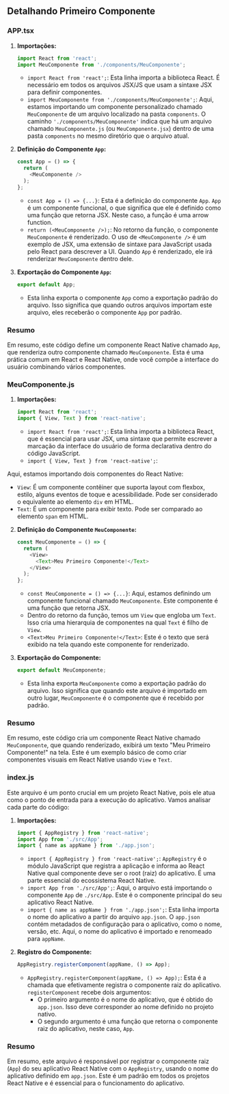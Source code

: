 ## Detalhando Primeiro Componente

### APP.tsx

1. **Importações:**

   ```javascript
   import React from 'react';
   import MeuComponente from './components/MeuComponente';
   ```

   - `import React from 'react';`: Esta linha importa a biblioteca React. É necessário em todos os arquivos JSX/JS que usam a sintaxe JSX para definir componentes.
   - `import MeuComponente from './components/MeuComponente';`: Aqui, estamos importando um componente personalizado chamado `MeuComponente` de um arquivo localizado na pasta `components`. O caminho `'./components/MeuComponente'` indica que há um arquivo chamado `MeuComponente.js` (ou `MeuComponente.jsx`) dentro de uma pasta `components` no mesmo diretório que o arquivo atual.

2. **Definição do Componente `App`:**

   ```javascript
   const App = () => {
     return (
       <MeuComponente />
     );
   };
   ```

   - `const App = () => {...}`: Esta é a definição do componente `App`. `App` é um componente funcional, o que significa que ele é definido como uma função que retorna JSX. Neste caso, a função é uma arrow function.
   - `return (<MeuComponente />);`: No retorno da função, o componente `MeuComponente` é renderizado. O uso de `<MeuComponente />` é um exemplo de JSX, uma extensão de sintaxe para JavaScript usada pelo React para descrever a UI. Quando `App` é renderizado, ele irá renderizar `MeuComponente` dentro dele.

3. **Exportação do Componente `App`:**

   ```javascript
   export default App;
   ```

   - Esta linha exporta o componente `App` como a exportação padrão do arquivo. Isso significa que quando outros arquivos importam este arquivo, eles receberão o componente `App` por padrão.

### Resumo

Em resumo, este código define um componente React Native chamado `App`, que renderiza outro componente chamado `MeuComponente`. Esta é uma prática comum em React e React Native, onde você compõe a interface do usuário combinando vários componentes.

### MeuComponente.js

1. **Importações:**

   ```javascript
   import React from 'react';
   import { View, Text } from 'react-native';
   ```

   - `import React from 'react';`: Esta linha importa a biblioteca React, que é essencial para usar JSX, uma sintaxe que permite escrever a marcação da interface do usuário de forma declarativa dentro do código JavaScript.
   - `import { View, Text } from 'react-native';`:

Aqui, estamos importando dois componentes do React Native:

   - `View`: É um componente contêiner que suporta layout com flexbox, estilo, alguns eventos de toque e acessibilidade. Pode ser considerado o equivalente ao elemento `div` em HTML.
   - `Text`: É um componente para exibir texto. Pode ser comparado ao elemento `span` em HTML.

2. **Definição do Componente `MeuComponente`:**

   ```javascript
   const MeuComponente = () => {
     return (
       <View>
         <Text>Meu Primeiro Componente!</Text>
       </View>
     );
   };
   ```

   - `const MeuComponente = () => {...}`: Aqui, estamos definindo um componente funcional chamado `MeuComponente`. Este componente é uma função que retorna JSX.
   - Dentro do retorno da função, temos um `View` que engloba um `Text`. Isso cria uma hierarquia de componentes na qual `Text` é filho de `View`.
   - `<Text>Meu Primeiro Componente!</Text>`: Este é o texto que será exibido na tela quando este componente for renderizado.

3. **Exportação do Componente:**

   ```javascript
   export default MeuComponente;
   ```

   - Esta linha exporta `MeuComponente` como a exportação padrão do arquivo. Isso significa que quando este arquivo é importado em outro lugar, `MeuComponente` é o componente que é recebido por padrão.

### Resumo

Em resumo, este código cria um componente React Native chamado `MeuComponente`, que quando renderizado, exibirá um texto "Meu Primeiro Componente!" na tela. Este é um exemplo básico de como criar componentes visuais em React Native usando `View` e `Text`.

### index.js

Este arquivo é um ponto crucial em um projeto React Native, pois ele atua como o ponto de entrada para a execução do aplicativo. Vamos analisar cada parte do código:

1. **Importações:**

   ```javascript
   import { AppRegistry } from 'react-native';
   import App from './src/App';
   import { name as appName } from './app.json';
   ```

   - `import { AppRegistry } from 'react-native';`: `AppRegistry` é o módulo JavaScript que registra a aplicação e informa ao React Native qual componente deve ser o root (raiz) do aplicativo. É uma parte essencial do ecossistema React Native.
   - `import App from './src/App';`: Aqui, o arquivo está importando o componente `App` de `./src/App`. Este é o componente principal do seu aplicativo React Native.
   - `import { name as appName } from './app.json';`: Esta linha importa o nome do aplicativo a partir do arquivo `app.json`. O `app.json` contém metadados de configuração para o aplicativo, como o nome, versão, etc. Aqui, o nome do aplicativo é importado e renomeado para `appName`.

2. **Registro do Componente:**

   ```javascript
   AppRegistry.registerComponent(appName, () => App);
   ```

   - `AppRegistry.registerComponent(appName, () => App);`: Esta é a chamada que efetivamente registra o componente raiz do aplicativo. `registerComponent` recebe dois argumentos:
     - O primeiro argumento é o nome do aplicativo, que é obtido do `app.json`. Isso deve corresponder ao nome definido no projeto nativo.
     - O segundo argumento é uma função que retorna o componente raiz do aplicativo, neste caso, `App`.

### Resumo

Em resumo, este arquivo é responsável por registrar o componente raiz (`App`) do seu aplicativo React Native com o `AppRegistry`, usando o nome do aplicativo definido em `app.json`. Este é um padrão em todos os projetos React Native e é essencial para o funcionamento do aplicativo.